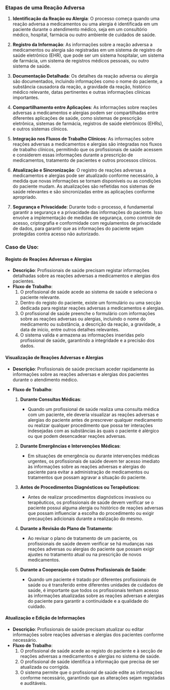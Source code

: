 ### Etapas de uma Reação Adversa

1. **Identificação da Reação ou Alergia**: O processo começa quando uma reação adversa a medicamentos ou uma alergia é identificada em um paciente durante o atendimento médico, seja em um consultório médico, hospital, farmácia ou outro ambiente de cuidados de saúde.

2. **Registro da Informação**: As informações sobre a reação adversa a medicamentos ou alergia são registradas em um sistema de registro de saúde eletrônico (EHR), que pode ser um sistema hospitalar, um sistema de farmácia, um sistema de registros médicos pessoais, ou outro sistema de saúde.

3. **Documentação Detalhada**: Os detalhes da reação adversa ou alergia são documentados, incluindo informações como o nome do paciente, a substância causadora da reação, a gravidade da reação, histórico médico relevante, datas pertinentes e outras informações clínicas importantes.

4. **Compartilhamento entre Aplicações**: As informações sobre reações adversas a medicamentos e alergias podem ser compartilhadas entre diferentes aplicações de saúde, como sistemas de prescrição eletrônica, sistemas de farmácia, registros de saúde eletrônicos (EHRs), e outros sistemas clínicos.

5. **Integração nos Fluxos de Trabalho Clínicos**: As informações sobre reações adversas a medicamentos e alergias são integradas nos fluxos de trabalho clínicos, permitindo que os profissionais de saúde acessem e considerem essas informações durante a prescrição de medicamentos, tratamento de pacientes e outros processos clínicos.

6. **Atualização e Sincronização**: O registro de reações adversas a medicamentos e alergias pode ser atualizado conforme necessário, à medida que novas informações se tornam disponíveis ou as condições do paciente mudam. As atualizações são refletidas nos sistemas de saúde relevantes e são sincronizadas entre as aplicações conforme apropriado.

7. **Segurança e Privacidade**: Durante todo o processo, é fundamental garantir a segurança e a privacidade das informações do paciente. Isso envolve a implementação de medidas de segurança, como controle de acesso, criptografia e conformidade com regulamentos de privacidade de dados, para garantir que as informações do paciente sejam protegidas contra acesso não autorizado.

### Caso de Uso:
 #### Registo de Reações Adversas e Alergias
- **Descrição**: Profissionais de saúde precisam registar informações detalhadas sobre as reações adversas a medicamentos e alergias dos pacientes.
- **Fluxo de Trabalho**:
  1. O profissional de saúde acede ao sistema de saúde e seleciona o paciente relevante.
  2. Dentro do registo do paciente, existe um formulário ou uma secção dedicada para registar reações adversas a medicamentos e alergias.
  3. O profissional de saúde preenche o formulário com informações sobre as reações adversas ou alergias, incluindo o nome do medicamento ou substância, a descrição da reação, a gravidade, a data de início, entre outros detalhes relevantes.
  4. O sistema valida e armazena as informações inseridas pelo profissional de saúde, garantindo a integridade e a precisão dos dados.


#### Visualização de Reações Adversas e Alergias

- **Descrição**: Profissionais de saúde precisam aceder rapidamente às informações sobre as reações adversas e alergias dos pacientes durante o atendimento médico.

- **Fluxo de Trabalho**:

  1. **Durante Consultas Médicas**:
     - Quando um profissional de saúde realiza uma consulta médica com um paciente, ele deveria visualizar as reações adversas e alergias do paciente antes de prescrever qualquer medicamento ou realizar qualquer procedimento que possa ter interações indesejadas com as substâncias às quais o paciente é alérgico ou que podem desencadear reações adversas.

  2. **Durante Emergências e Intervenções Médicas**:
     - Em situações de emergência ou durante intervenções médicas urgentes, os profissionais de saúde devem ter acesso imediato às informações sobre as reações adversas e alergias do paciente para evitar a administração de medicamentos ou tratamentos que possam agravar a situação do paciente.

  3. **Antes de Procedimentos Diagnósticos ou Terapêuticos**:
     - Antes de realizar procedimentos diagnósticos invasivos ou terapêuticos, os profissionais de saúde devem verificar se o paciente possui alguma alergia ou histórico de reações adversas que possam influenciar a escolha do procedimento ou exigir precauções adicionais durante a realização do mesmo.

  4. **Durante a Revisão do Plano de Tratamento**:
     - Ao revisar o plano de tratamento de um paciente, os profissionais de saúde devem verificar se há mudanças nas reações adversas ou alergias do paciente que possam exigir ajustes no tratamento atual ou na prescrição de novos medicamentos.

  5. **Durante a Cooperação com Outros Profissionais de Saúde**:
     - Quando um paciente é tratado por diferentes profissionais de saúde ou é transferido entre diferentes unidades de cuidados de saúde, é importante que todos os profissionais tenham acesso às informações atualizadas sobre as reações adversas e alergias do paciente para garantir a continuidade e a qualidade do cuidado.


#### Atualização e Edição de Informações
- **Descrição**: Profissionais de saúde precisam atualizar ou editar informações sobre reações adversas e alergias dos pacientes conforme necessário.
- **Fluxo de Trabalho**:
  1. O profissional de saúde acede ao registo do paciente e à secção de reações adversas a medicamentos e alergias no sistema de saúde.
  2. O profissional de saúde identifica a informação que precisa de ser atualizada ou corrigida.
  3. O sistema permite que o profissional de saúde edite as informações conforme necessário, garantindo que as alterações sejam registadas e auditáveis.





